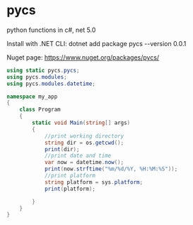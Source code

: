 # pycs
python functions in c#, net 5.0

Install with .NET CLI:
dotnet add package pycs --version 0.0.1

Nuget page:
https://www.nuget.org/packages/pycs/

```csharp
using static pycs.pycs;
using pycs.modules;
using pycs.modules.datetime;

namespace my_app
{
    class Program
    {
        static void Main(string[] args)
        {
            //print working directory
            string dir = os.getcwd();
            print(dir);
            //print date and time
            var now = datetime.now();
            print(now.strftime("%m/%d/%Y, %H:%M:%S"));
            //print platform
            string platform = sys.platform;
            print(platform);

        }
    }
}

```
